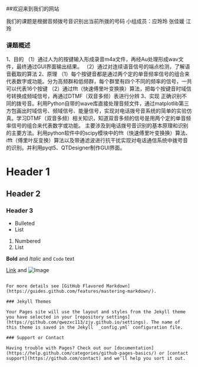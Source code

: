 ##欢迎来到我们的网站

我们的课题是根据音频拨号音识别出当前所拨的号码
小组成员：应玲玲
         张佳媛
         江玲

### 课题概述

1、目的
（1）通过人为的按键输入形成录音m4a文件，再经Au处理形成wav文件，最终通过GUI界面输出结果。
（2）通过对连续语音信号的端点检测，了解语音截取的算法
2、原理
（1）每个按键音都是通过两个定的单音频率信号的组合来代表数字或功能。分为高频群和低频群，每个群里有四个不同的频率的信号，一共可以代表16个按键
（2）通过fft（快速傅里叶变换换）算法，把每个按键音时域信号转换成频域信号，再通过DTMF（双音多频）表进行分辨
3、实现 
正确识别不同的拨号音。利用Python自带的wave库直接处理音频文件，通过matplotlib第三方包画出时域信号、频域信号、能量信号，实现对电话拨号音系统的简单的实验仿真。学习DTMF（双音多频）相关知识，知道双音多频的信号是用两个定的单音频率信号的组合来代表数字或功能。
	主要涉及到电话拨号音识别的基本原理和识别的主要方法。利用python软件中的scipy模块中的fft（快速傅里叶变换换）算法、ifft（傅里叶反变换）算法以及带通滤波进行抗干扰实现对电话通信系统中拨号音的识别。并利用pyqt5、QTDesigner制作GUI界面。

# Header 1
## Header 2
### Header 3

- Bulleted
- List

1. Numbered
2. List

**Bold** and _Italic_ and `Code` text

[Link](url) and ![Image](src)
```

For more details see [GitHub Flavored Markdown](https://guides.github.com/features/mastering-markdown/).

### Jekyll Themes

Your Pages site will use the layout and styles from the Jekyll theme you have selected in your [repository settings](https://github.com/qwezxc113/zjy.github.io/settings). The name of this theme is saved in the Jekyll `_config.yml` configuration file.

### Support or Contact

Having trouble with Pages? Check out our [documentation](https://help.github.com/categories/github-pages-basics/) or [contact support](https://github.com/contact) and we’ll help you sort it out.
